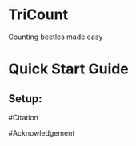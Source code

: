 

# TriCount

Counting beetles made easy

# Quick Start Guide
##


## Setup:

#Citation

#Acknowledgement
